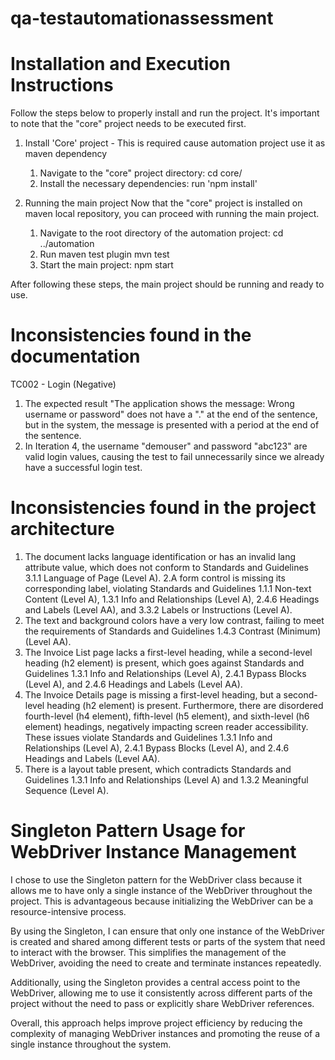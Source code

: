 # qa-testautomationassessment
# Installation and Execution Instructions
Follow the steps below to properly install and run the project. It's important to note that the "core" project needs to be executed first.

1. Install 'Core' project - This is required cause automation  project use it as maven dependency
     1. Navigate to the "core" project directory: cd core/
     2. Install the necessary dependencies: run 'npm install'
     
2. Running the main project
Now that the "core" project is installed on maven local repository, you can proceed with running the main project.
	1. Navigate to the root directory of the automation  project: cd ../automation
	2. Run maven test plugin mvn test
	3. Start the main project: npm start

After following these steps, the main project should be running and ready to use.

# Inconsistencies found in the documentation
TC002 - Login (Negative)
1. The expected result "The application shows the message: 
Wrong username or password" does not have a "." at the end of the sentence, but in the system, the message is presented with a period at the end of the sentence.
2. In Iteration 4, the username "demouser" and password "abc123" are valid login values, causing the test to fail unnecessarily since we already have a successful login test.

# Inconsistencies found in the project architecture
1. The document lacks language identification or has an invalid lang attribute value, which does not conform to Standards and Guidelines 3.1.1 Language of Page (Level A).
2.A form control is missing its corresponding label, violating Standards and Guidelines 1.1.1 Non-text Content (Level A), 1.3.1 Info and Relationships (Level A), 2.4.6 Headings and Labels (Level AA), and 3.3.2 Labels or Instructions (Level A).
3. The text and background colors have a very low contrast, failing to meet the requirements of Standards and Guidelines 1.4.3 Contrast (Minimum) (Level AA).
4. The Invoice List page lacks a first-level heading, while a second-level heading (h2 element) is present, which goes against Standards and Guidelines 1.3.1 Info and Relationships (Level A), 2.4.1 Bypass Blocks (Level A), and 2.4.6 Headings and Labels (Level AA).
5. The Invoice Details page is missing a first-level heading, but a second-level heading (h2 element) is present. Furthermore, there are disordered fourth-level (h4 element), fifth-level (h5 element), and sixth-level (h6 element) headings, negatively impacting screen reader accessibility. These issues violate Standards and Guidelines 1.3.1 Info and Relationships (Level A), 2.4.1 Bypass Blocks (Level A), and 2.4.6 Headings and Labels (Level AA).
6. There is a layout table present, which contradicts Standards and Guidelines 1.3.1 Info and Relationships (Level A) and 1.3.2 Meaningful Sequence (Level A).

# Singleton Pattern Usage for WebDriver Instance Management
I chose to use the Singleton pattern for the WebDriver class because it allows me to have only a single instance of the WebDriver throughout the project. This is advantageous because initializing the WebDriver can be a resource-intensive process.

By using the Singleton, I can ensure that only one instance of the WebDriver is created and shared among different tests or parts of the system that need to interact with the browser. This simplifies the management of the WebDriver, avoiding the need to create and terminate instances repeatedly.

Additionally, using the Singleton provides a central access point to the WebDriver, allowing me to use it consistently across different parts of the project without the need to pass or explicitly share WebDriver references.

Overall, this approach helps improve project efficiency by reducing the complexity of managing WebDriver instances and promoting the reuse of a single instance throughout the system.

